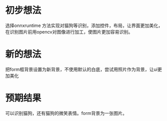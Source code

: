# 初步想法  

选择onnxruntime 方法实现对猫狗等识别，添加控件，布局，让界面更加美化，在识别图片前用opencv对图像进行加工，使图片更加容易识别。

# 新的想法

把form框背景设置为新背景，不使用默认的白底，尝试用照片作为背景，让ui更加美化

# 预期结果
可以识别猫狗，还有猫狗的微笑表情。form背景为一张图片。
